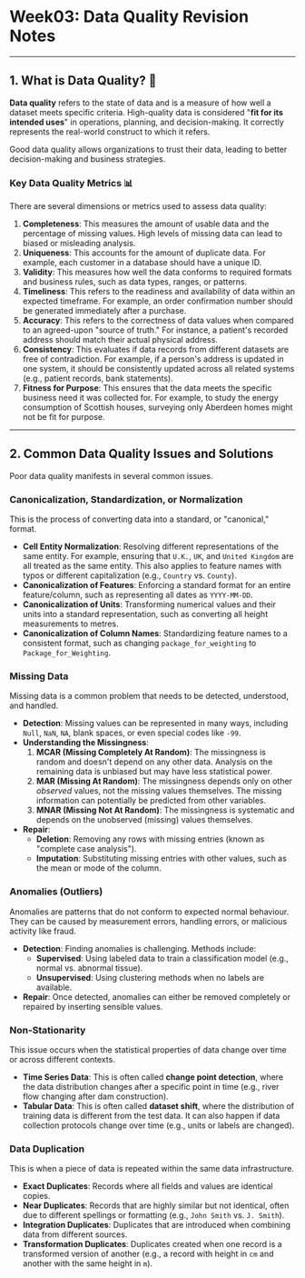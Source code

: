 # Week03: Data Quality Revision Notes

---

## 1. What is Data Quality? 🤔

**Data quality** refers to the state of data and is a measure of how well a dataset meets specific criteria. High-quality data is considered "**fit for its intended uses**" in operations, planning, and decision-making. It correctly represents the real-world construct to which it refers.

Good data quality allows organizations to trust their data, leading to better decision-making and business strategies.

### Key Data Quality Metrics 📊

There are several dimensions or metrics used to assess data quality:

1.  **Completeness**: This measures the amount of usable data and the percentage of missing values. High levels of missing data can lead to biased or misleading analysis.
2.  **Uniqueness**: This accounts for the amount of duplicate data. For example, each customer in a database should have a unique ID.
3.  **Validity**: This measures how well the data conforms to required formats and business rules, such as data types, ranges, or patterns.
4.  **Timeliness**: This refers to the readiness and availability of data within an expected timeframe. For example, an order confirmation number should be generated immediately after a purchase.
5.  **Accuracy**: This refers to the correctness of data values when compared to an agreed-upon "source of truth." For instance, a patient's recorded address should match their actual physical address.
6.  **Consistency**: This evaluates if data records from different datasets are free of contradiction. For example, if a person's address is updated in one system, it should be consistently updated across all related systems (e.g., patient records, bank statements).
7.  **Fitness for Purpose**: This ensures that the data meets the specific business need it was collected for. For example, to study the energy consumption of Scottish houses, surveying only Aberdeen homes might not be fit for purpose.

---

## 2. Common Data Quality Issues and Solutions

Poor data quality manifests in several common issues.

### Canonicalization, Standardization, or Normalization

This is the process of converting data into a standard, or "canonical," format.

* **Cell Entity Normalization**: Resolving different representations of the same entity. For example, ensuring that `U.K.`, `UK`, and `United Kingdom` are all treated as the same entity. This also applies to feature names with typos or different capitalization (e.g., `Country` vs. `County`).
* **Canonicalization of Features**: Enforcing a standard format for an entire feature/column, such as representing all dates as `YYYY-MM-DD`.
* **Canonicalization of Units**: Transforming numerical values and their units into a standard representation, such as converting all height measurements to metres.
* **Canonicalization of Column Names**: Standardizing feature names to a consistent format, such as changing `package_for_weighting` to `Package_for_Weighting`.

### Missing Data

Missing data is a common problem that needs to be detected, understood, and handled.

* **Detection**: Missing values can be represented in many ways, including `Null`, `NaN`, `NA`, blank spaces, or even special codes like `-99`.
* **Understanding the Missingness**:
    1.  **MCAR (Missing Completely At Random)**: The missingness is random and doesn't depend on any other data. Analysis on the remaining data is unbiased but may have less statistical power.
    2.  **MAR (Missing At Random)**: The missingness depends only on other *observed* values, not the missing values themselves. The missing information can potentially be predicted from other variables.
    3.  **MNAR (Missing Not At Random)**: The missingness is systematic and depends on the unobserved (missing) values themselves.
* **Repair**:
    * **Deletion**: Removing any rows with missing entries (known as "complete case analysis").
    * **Imputation**: Substituting missing entries with other values, such as the mean or mode of the column.

### Anomalies (Outliers)

Anomalies are patterns that do not conform to expected normal behaviour. They can be caused by measurement errors, handling errors, or malicious activity like fraud.

* **Detection**: Finding anomalies is challenging. Methods include:
    * **Supervised**: Using labeled data to train a classification model (e.g., normal vs. abnormal tissue).
    * **Unsupervised**: Using clustering methods when no labels are available.
* **Repair**: Once detected, anomalies can either be removed completely or repaired by inserting sensible values.

### Non-Stationarity

This issue occurs when the statistical properties of data change over time or across different contexts.

* **Time Series Data**: This is often called **change point detection**, where the data distribution changes after a specific point in time (e.g., river flow changing after dam construction).
* **Tabular Data**: This is often called **dataset shift**, where the distribution of training data is different from the test data. It can also happen if data collection protocols change over time (e.g., units or labels are changed).

### Data Duplication

This is when a piece of data is repeated within the same data infrastructure.

* **Exact Duplicates**: Records where all fields and values are identical copies.
* **Near Duplicates**: Records that are highly similar but not identical, often due to different spellings or formatting (e.g., `John Smith` vs. `J. Smith`).
* **Integration Duplicates**: Duplicates that are introduced when combining data from different sources.
* **Transformation Duplicates**: Duplicates created when one record is a transformed version of another (e.g., a record with height in `cm` and another with the same height in `m`).
